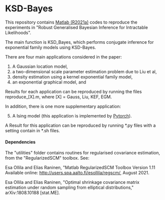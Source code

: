 # KSD-Bayes

This repository contains [Matlab (R2021a)](https://uk.mathworks.com/products/new_products/release2021a.html) codes to reproduce the experiments in "Robust Generalised Bayesian Inference for Intractable Likelihoods".

The main function is KSD_Bayes, which performs conjugate inference for exponential family models using KSD-Bayes. 

There are four main applications considered in the paper: 

1. A Gaussian location model, 
2. a two-dimensional scale parameter estimation problem due to Liu et al, 
3. density estimation using a kernel exponential family model, 
4. an exponential graphical model, and

Results for each application can be reproduced by running the files reproduce_[X].m, where [X] = Gauss, Liu, KEF, EGM.

In addition, there is one more supplementary application:

5. A Ising model (this application is implemented by [Pytorch](https://pytorch.org)).

A Result for this application can be reproduced by running *.py files with a setting contain in *.sh files.



#### Dependencies

The "utilities" folder contains routines for regularised covariance estimation, from the "RegularizedSCM" toolbox. See:

Esa Ollila and Elias Raninen, "Matlab RegularizedSCM Toolbox Version 1.11 Available online: http://users.spa.aalto.fi/esollila/regscm/, August 2021.

Esa Ollila and Elias Raninen, "Optimal shrinkage covariance matrix estimation under random sampling from elliptical distributions," arXiv:1808.10188 [stat.ME].
